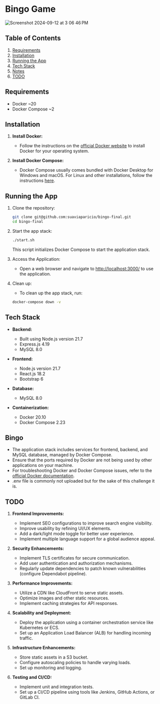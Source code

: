 # Bingo Game

![Screenshot 2024-09-12 at 3 06 46 PM](https://github.com/user-attachments/assets/8801a6e5-7da3-4d62-9d55-c1d959f442af)


## Table of Contents
1. [Requirements](#requirements)
2. [Installation](#installation)
3. [Running the App](#running-the-app)
4. [Tech Stack](#tech-stack)
5. [Notes](#notes)
6. [TODO](#todo)

## Requirements
- Docker ~20
- Docker Compose ~2

## Installation
1. **Install Docker:**
   - Follow the instructions on the [official Docker website](https://docs.docker.com/get-docker/) to install Docker for your operating system.

2. **Install Docker Compose:**
   - Docker Compose usually comes bundled with Docker Desktop for Windows and macOS. For Linux and other installations, follow the instructions [here](https://docs.docker.com/compose/install/).

## Running the App
1. Clone the repository:
   ```bash
   git clone git@github.com:suaviaparicio/bingo-final.git
   cd bingo-final
   ```

2. Start the app stack:
   ```bash
   ./start.sh
   ```
   This script initializes Docker Compose to start the application stack.

3. Access the Application:
   - Open a web browser and navigate to [http://localhost:3000/](http://localhost:3000/) to use the application.

4. Clean up:
   - To clean up the app stack, run:
   ```bash
   docker-compose down -v
   ```

## Tech Stack
- **Backend:**
  - Built using Node.js version 21.7
  - Express.js 4.19
  - MySQL 8.0

- **Frontend:**
  - Node.js version 21.7
  - React.js 18.2
  - Bootstrap 6 


- **Database:**
  - MySQL 8.0

- **Containerization:**
  - Docker 20.10
  - Docker Compose 2.23

## Bingo
- The application stack includes services for frontend, backend, and MySQL database, managed by Docker Compose.
- Ensure that the ports required by Docker are not being used by other applications on your machine.
- For troubleshooting Docker and Docker Compose issues, refer to the [official Docker documentation](https://docs.docker.com/).
- .env file is commonly not uploaded but for the sake of this challenge it is.

## TODO
1. **Frontend Improvements:**
   - Implement SEO configurations to improve search engine visibility.
   - Improve usability by refining UI/UX elements.
   - Add a dark/light mode toggle for better user experience.
   - Implement multiple language support for a global audience appeal.

2. **Security Enhancements:**
   - Implement TLS certificates for secure communication.
   - Add user authentication and authorization mechanisms.
   - Regularly update dependencies to patch known vulnerabilities (configure Dependabot pipeline).

3. **Performance Improvements:**
   - Utilize a CDN like CloudFront to serve static assets.
   - Optimize images and other static resources.
   - Implement caching strategies for API responses.

4. **Scalability and Deployment:**
   - Deploy the application using a container orchestration service like Kubernetes or ECS.
   - Set up an Application Load Balancer (ALB) for handling incoming traffic.

5. **Infrastructure Enhancements:**
   - Store static assets in a S3 bucket.
   - Configure autoscaling policies to handle varying loads.
   - Set up monitoring and logging.

6. **Testing and CI/CD:**
   - Implement unit and integration tests.
   - Set up a CI/CD pipeline using tools like Jenkins, GitHub Actions, or GitLab CI.
